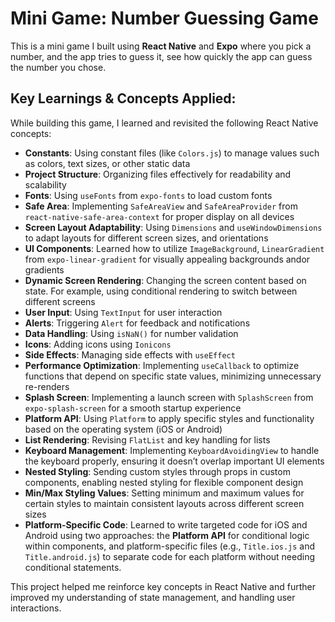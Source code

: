 # Mini Game: Number Guessing Game

This is a mini game I built using **React Native** and **Expo** where you pick a number, and the app tries to guess it, see how quickly the app can guess the number you chose.

## Key Learnings & Concepts Applied:

While building this game, I learned and revisited the following React Native concepts:

- **Constants**: Using constant files (like `Colors.js`) to manage values such as colors, text sizes, or other static data
- **Project Structure**: Organizing files effectively for readability and scalability
- **Fonts**: Using `useFonts` from `expo-fonts` to load custom fonts
- **Safe Area**: Implementing `SafeAreaView` and `SafeAreaProvider` from `react-native-safe-area-context` for proper display on all devices
- **Screen Layout Adaptability**: Using `Dimensions` and `useWindowDimensions` to adapt layouts for different screen sizes, and orientations
- **UI Components**: Learned how to utilize `ImageBackground`, `LinearGradient` from `expo-linear-gradient` for visually appealing backgrounds andor gradients
- **Dynamic Screen Rendering**: Changing the screen content based on state. For example, using conditional rendering to switch between different screens
- **User Input**: Using `TextInput` for user interaction
- **Alerts**: Triggering `Alert` for feedback and notifications
- **Data Handling**: Using `isNaN()` for number validation
- **Icons**: Adding icons using `Ionicons`
- **Side Effects**: Managing side effects with `useEffect`
- **Performance Optimization**: Implementing `useCallback` to optimize functions that depend on specific state values, minimizing unnecessary re-renders
- **Splash Screen**: Implementing a launch screen with `SplashScreen` from `expo-splash-screen` for a smooth startup experience
- **Platform API**: Using `Platform` to apply specific styles and functionality based on the operating system (iOS or Android)
- **List Rendering**: Revising `FlatList` and key handling for lists
- **Keyboard Management**: Implementing `KeyboardAvoidingView` to handle the keyboard properly, ensuring it doesn’t overlap important UI elements
- **Nested Styling**: Sending custom styles through props in custom components, enabling nested styling for flexible component design
- **Min/Max Styling Values**: Setting minimum and maximum values for certain styles to maintain consistent layouts across different screen sizes
- **Platform-Specific Code**: Learned to write targeted code for iOS and Android using two approaches: the **Platform API** for conditional logic within components, and platform-specific files (e.g., `Title.ios.js` and `Title.android.js`) to separate code for each platform without needing conditional statements.

This project helped me reinforce key concepts in React Native and further improved my understanding of state management, and handling user interactions.
